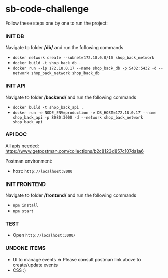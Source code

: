 # sb-code-challenge

Follow these steps one by one to run the project:

### INIT DB

Navigate to folder **/db/** and run the following commands

- `docker network create --subnet=172.18.0.0/16 shop_back_network`
- `docker build -t shop_back_db .`
- `docker run --ip 172.18.0.17 --name shop_back_db -p 5432:5432 -d --network shop_back_network shop_back_db`

### INIT API

Navigate to folder **/backend/** and run the following commands

- `docker build -t shop_back_api .`
- `docker run -e NODE_ENV=production -e DB_HOST=172.18.0.17 --name shop_back_api -p 8080:3000 -d --network shop_back_network shop_back_api`

### API DOC

All apis needed: https://www.getpostman.com/collections/b2c8123d857c107da1a6

Postman environment:
- host: `http://localhost:8080`

### INIT FRONTEND

Navigate to folder **/frontend/** and run the following commands

- `npm install`
- `npm start`

### TEST

- Open `http://localhost:3000/`


### UNDONE ITEMS

- UI to manage events => Please consult postman link above to create/update events
- CSS :)
